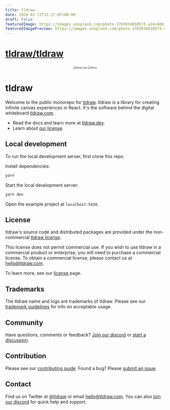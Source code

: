 ```yaml
---
title: tldraw
date: 2024-01-11T12:17:07+08:00
draft: False
featuredImage: https://images.unsplash.com/photo-1703934810573-a24c0db7d7e8?ixid=M3w0NjAwMjJ8MHwxfHJhbmRvbXx8fHx8fHx8fDE3MDQ5NDY1NjR8&ixlib=rb-4.0.3
featuredImagePreview: https://images.unsplash.com/photo-1703934810573-a24c0db7d7e8?ixid=M3w0NjAwMjJ8MHwxfHJhbmRvbXx8fHx8fHx8fDE3MDQ5NDY1NjR8&ixlib=rb-4.0.3
---
```


# [tldraw/tldraw](https://github.com/tldraw/tldraw)

<div alt style="text-align: center; transform: scale(.5);">
	<picture>
		<img alt="tldraw logo" src="https://github.com/tldraw/tldraw/raw/main/assets/card-repo.svg"/>
	</picture>
	<picture>
		<source media="(prefers-color-scheme: dark)" srcset="https://raw.githubusercontent.com/tldraw/tldraw/main/assets/github-hero-dark-2.png"/>
		<img alt="tldraw" src="https://raw.githubusercontent.com/tldraw/tldraw/main/assets/github-hero-light-2.png"/>
	</picture>
</div>

# tldraw

Welcome to the public monorepo for [tldraw](https://github.com/tldraw/tldraw). tldraw is a library for creating infinite canvas experiences in React. It's the software behind the digital whiteboard [tldraw.com](https://tldraw.com).

- Read the docs and learn more at [tldraw.dev](https://tldraw.dev).
- Learn about [our license](https://github.com/tldraw/tldraw#License).

## Local development

To run the local development server, first clone this repo.

Install dependencies:

```bash
yarn
```

Start the local development server:

```bash
yarn dev
```

Open the example project at `localhost:5420`.

## License

tldraw's source code and distributed packages are provided under the non-commercial [tldraw license](https://github.com/tldraw/tldraw/blob/master/LICENSE.md).

This license does not permit commercial use. If you wish to use tldraw in a commercial product or enterprise, you will need to purchase a commercial license. To obtain a commercial license, please contact us at [hello@tldraw.com](mailto:hello@tldraw.com).

To learn more, see our [license](https://tldraw.dev/community/license) page.

## Trademarks

The tldraw name and logo are trademarks of tldraw. Please see our [trademark guidelines](https://github.com/tldraw/tldraw/blob/main/TRADEMARKS.md) for info on acceptable usage.

## Community

Have questions, comments or feedback? [Join our discord](https://discord.gg/rhsyWMUJxd) or [start a discussion](https://github.com/tldraw/tldraw/discussions/new).

## Contribution

Please see our [contributing guide](https://github.com/tldraw/tldraw/blob/main/CONTRIBUTING.md). Found a bug? Please [submit an issue](https://github.com/tldraw/tldraw/issues/new).

## Contact

Find us on Twitter at [@tldraw](https://twitter.com/tldraw) or email [hello@tldraw.com](mailto://hello@tldraw.com). You can also [join our discord](https://discord.gg/rhsyWMUJxd) for quick help and support.
